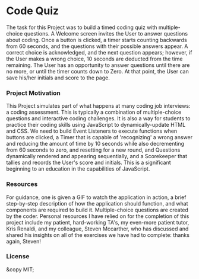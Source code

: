 # Code Quiz

The task for this Project was to build a timed coding quiz with multiple-choice questions. A Welcome screen invites the User to answer questions about coding. Once a button is clicked, a timer starts counting backwards from 60 seconds, and the questions with their possible answers appear. A correct choice is acknowledged, and the next question appears; however, if the User makes a wrong choice, 10 seconds are deducted from the time remaining. The User has an opportunity to answer questions until there are no more, or until the timer counts down to Zero. At that point, the User can save his/her initials and score to the page.


### Project Motivation

This Project simulates part of what happens at many coding job interviews: a coding assessment. This is typically a combination of multiple-choice questions and interactive coding challenges. It is also a way for students to practice their coding skills using JavaScript to dynamically-update HTML and CSS. We need to build Event Listeners to execute functions when buttons are clicked, a Timer that is capable of 'recognizing' a wrong answer and reducing the amount of time by 10 seconds while also decrementing from 60 seconds to zero, and resetting for a new round, and Questions dynamically rendered and appearing sequentially, and a Scorekeeper that tallies and records the User's score and initials. This is a significant beginning to an education in the capabilities of JavaScript.


### Resources

For guidance, one is given a GIF to watch the application in action, a brief step-by-step description of how the application should function, and what components are required to build it. Multiple-choice questions are created by the coder. Personal resources I have relied on for the completion of this project include my patient, hard-working TA's, my even-more patient tutor, Kris Renaldi, and my colleague, Steven Mccarther, who has discussed and shared his insights on all of the exercises we have had to complete: thanks again, Steven!


### License

&copy MIT;
